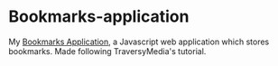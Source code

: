 # Bookmarks-application

My [Bookmarks Application](https://z-zang.github.io/Bookmarks-application), a Javascript web application which stores bookmarks. Made following TraversyMedia's tutorial.
